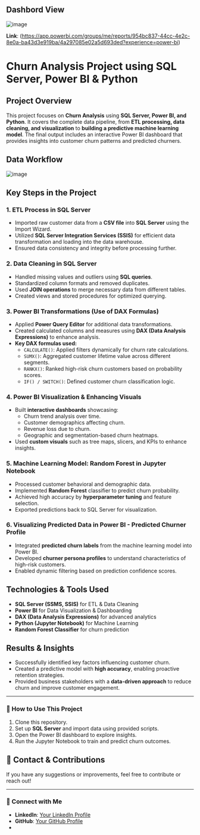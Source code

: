 ## Dashbord View
![image](https://github.com/user-attachments/assets/94125e5a-578f-4556-b8b4-f143f258c423)

**Link**: (https://app.powerbi.com/groups/me/reports/954bc837-44cc-4e2c-8e0a-ba43d3e919ba/4a297085e02a5d693ded?experience=power-bi)


# Churn Analysis Project using SQL Server, Power BI & Python

## Project Overview
This project focuses on **Churn Analysis** using **SQL Server, Power BI, and Python**. It covers the complete data pipeline, from **ETL processing, data cleaning, and visualization** to **building a predictive machine learning model**. The final output includes an interactive Power BI dashboard that provides insights into customer churn patterns and predicted churners.

## Data Workflow
![image](https://github.com/user-attachments/assets/ad28ecfb-6c59-441b-a6af-e1fc6d31cc64)


## Key Steps in the Project

### 1. ETL Process in SQL Server
- Imported raw customer data from a **CSV file** into **SQL Server** using the Import Wizard.
- Utilized **SQL Server Integration Services (SSIS)** for efficient data transformation and loading into the data warehouse.
- Ensured data consistency and integrity before processing further.

### 2. Data Cleaning in SQL Server
- Handled missing values and outliers using **SQL queries**.
- Standardized column formats and removed duplicates.
- Used **JOIN operations** to merge necessary data from different tables.
- Created views and stored procedures for optimized querying.

### 3. Power BI Transformations (Use of DAX Formulas)
- Applied **Power Query Editor** for additional data transformations.
- Created calculated columns and measures using **DAX (Data Analysis Expressions)** to enhance analysis.
- **Key DAX formulas used:**
  - `CALCULATE()`: Applied filters dynamically for churn rate calculations.
  - `SUMX()`: Aggregated customer lifetime value across different segments.
  - `RANKX()`: Ranked high-risk churn customers based on probability scores.
  - `IF() / SWITCH()`: Defined customer churn classification logic.

### 4. Power BI Visualization & Enhancing Visuals
- Built **interactive dashboards** showcasing:
  - Churn trend analysis over time.
  - Customer demographics affecting churn.
  - Revenue loss due to churn.
  - Geographic and segmentation-based churn heatmaps.
- Used **custom visuals** such as tree maps, slicers, and KPIs to enhance insights.

### 5. Machine Learning Model: Random Forest in Jupyter Notebook
- Processed customer behavioral and demographic data.
- Implemented **Random Forest** classifier to predict churn probability.
- Achieved high accuracy by **hyperparameter tuning** and feature selection.
- Exported predictions back to SQL Server for visualization.

### 6. Visualizing Predicted Data in Power BI - Predicted Churner Profile
- Integrated **predicted churn labels** from the machine learning model into Power BI.
- Developed **churner persona profiles** to understand characteristics of high-risk customers.
- Enabled dynamic filtering based on prediction confidence scores.

## Technologies & Tools Used
- **SQL Server (SSMS, SSIS)** for ETL & Data Cleaning
- **Power BI** for Data Visualization & Dashboarding
- **DAX (Data Analysis Expressions)** for advanced analytics
- **Python (Jupyter Notebook)** for Machine Learning
- **Random Forest Classifier** for churn prediction

## Results & Insights
- Successfully identified key factors influencing customer churn.
- Created a predictive model with **high accuracy**, enabling proactive retention strategies.
- Provided business stakeholders with a **data-driven approach** to reduce churn and improve customer engagement.

---

### 🚀 How to Use This Project
1. Clone this repository.
2. Set up **SQL Server** and import data using provided scripts.
3. Open the Power BI dashboard to explore insights.
4. Run the Jupyter Notebook to train and predict churn outcomes.

## 📩 Contact & Contributions
If you have any suggestions or improvements, feel free to contribute or reach out!

---

### 🔗 Connect with Me
- **LinkedIn**: [Your LinkedIn Profile](https://www.linkedin.com/in/paritosh2712/)
- **GitHub**: [Your GitHub Profile](https://github.com/ParitoshVyawahare?tab=repositories)
- 
